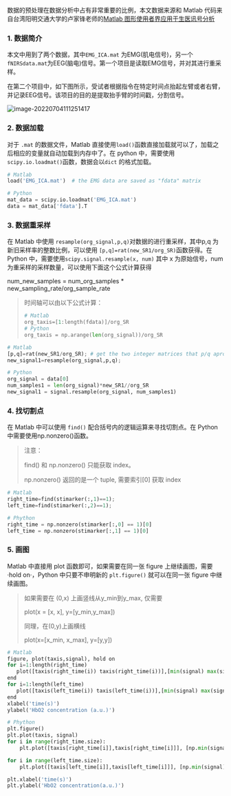 数据的预处理在数据分析中占有非常重要的比例，本文数据来源和 Matlab 代码来自台湾阳明交通大学的卢家锋老师的[Matlab 图形使用者界应用于生医讯号分析](http://cflu.lab.nycu.edu.tw/CFLu_course_matlabgui.html)

### 1. 数据简介

本文中用到了两个数据，其中`EMG_ICA.mat` 为EMG(肌电信号)，另一个`fNIRSdata.mat`为EEG(脑电)信号。第一个项目是读取EMG信号，并对其进行重采样。

在第二个项目中，如下图所示，受试者根据指令在特定时间点抬起左臂或者右臂，并记录EEG信号。该项目的目的是提取抬手臂的时间戳，分割信号。

![image-20220704111251417](https://s2.loli.net/2022/07/04/7MFJNBEGPVd9lI5.png)

### 2. 数据加载

对于 `.mat` 的数据文件，Matlab 直接使用`load()`函数直接加载就可以了，加载之后相应的变量就自动加载到内存中了。在 python 中，需要使用 `scipy.io.loadmat()`函数，数据会以`dict` 的格式加载。

```python
# Matlab
load('EMG_ICA.mat')  # the EMG data are saved as "fdata" matrix

# Python
mat_data = scipy.io.loadmat('EMG_ICA.mat')
data = mat_data['fdata'].T
```

### 3. 数据重采样

在 Matlab 中使用 `resample(org_signal,p,q)`对数据的进行重采样，其中p,q 为新旧采样率的整数比例，可以使用 `[p,q]=rat(new_SR1/org_SR)`函数获得。在 Python 中，需要使用`scipy.signal.resample(x, num)` 其中 x 为原始信号，num 为重采样的采样数量，可以使用下面这个公式计算获得

num_new_samples = num_org_samples * new_sampling_rate/org_sample_rate

> 时间轴可以由以下公式计算：
> 
> ```python
> # Matlab
> org_taxis=[1:length(fdata)]/org_SR
> # Python
> org_taxis = np.arange(len(org_signal))/org_SR
> ```

```python
# Matlab
[p,q]=rat(new_SR1/org_SR); # get the two integer matrices that p/q aproximate new_SR1/org_SR
new_signal1=resample(org_signal,p,q);

# Python
org_signal = data[0]
num_samples1 = len(org_signal)*new_SR1//org_SR
new_signal1 = signal.resample(org_signal, num_samples1)
```

### 4. 找切割点

在 Matlab 中可以使用 `find()` 配合括号内的逻辑运算来寻找切割点。在 Python 中需要使用np.nonzero()函数。

> 注意：
> 
> find() 和 np.nonzero() 只能获取 index。
> 
> np.nonzero() 返回的是一个 tuple, 需要索引[0] 获取 index

```python
# Matlab
right_time=find(stimarker(:,1)==1);
left_time=find(stimarker(:,2)==1);

# Phython
right_time = np.nonzero(stimarker[:,0] == 1)[0]
left_time = np.nonzero(stimarker[:,1] == 1)[0]
```

### 5. 画图

Matlab 中直接用 plot 函数即可，如果需要在同一张 figure 上继续画图，需要 ·hold on·，Python 中只要不申明新的 `plt.figure()` 就可以在同一张 figure 中继续画图。

> 如果需要在 (0,x) 上画竖线从y_min到y_max, 仅需要
> 
> plot(x = [x, x], y=[y_min,y_max])
> 
> 同理，在(0,y)上画横线
> 
> plot(x=[x_min, x_max], y=[y,y])

```python
# Matlab
figure, plot(taxis,signal), hold on
for i=1:length(right_time)
   plot([taxis(right_time(i)) taxis(right_time(i))],[min(signal) max(signal)],'r--','linewidth',2) % red for right
end
for i=1:length(left_time)
   plot([taxis(left_time(i)) taxis(left_time(i))],[min(signal) max(signal)],'k--','linewidth',2) % black for left
end
xlabel('time(s)')
ylabel('HbO2 concentration (a.u.)')

# Phython
plt.figure()
plt.plot(taxis, signal)
for i in range(right_time.size):
    plt.plot([taxis[right_time[i]],taxis[right_time[i]]], [np.min(signal),np.max(signal)],'r--')

for i in range(left_time.size):
    plt.plot([taxis[left_time[i]],taxis[left_time[i]]], [np.min(signal),np.max(signal)],'k--')

plt.xlabel('time(s)')
plt.ylabel('HbO2 concentration(a.u.)')
```
